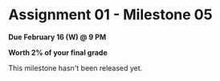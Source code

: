 # Assignment 01 - Milestone 05

**Due February 16 (W) @ 9 PM**

**Worth 2% of your final grade**

This milestone hasn't been released yet.
